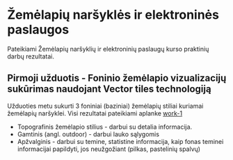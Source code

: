 # Žemėlapių naršyklės ir elektroninės paslaugos
Pateikiami Žemėlapių naršyklių ir elektroninių paslaugų kurso praktinių darbų rezultatai. 

## Pirmoji užduotis - Foninio žemėlapio vizualizacijų sukūrimas naudojant Vector tiles technologiją

Užduoties metu sukurti 3 foniniai (baziniai) žemėlapių stiliai kuriamai žemėlapių naršyklei. Visi rezultatai pateikiami aplanke [work-1](https://github.com/KostasGru/Map-browsers-and-web-services/tree/main/Work-1)

- Topografinis žemėlapio stilius - darbui su detalia informacija.
- Gamtinis (angl. outdoor) - darbui lauko sąlygomis
- Apžvalginis - darbui su temine, statistine informacija, kaip fonas teminei informacijai papildyti, jos neužgožiant (pilkas, pastelinių spalvų)
